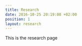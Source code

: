 ```yaml
---
title: Research
date: 2016-10-25 20:19:00 +02:00
position: 1
layout: research
---
```


This is the research page
